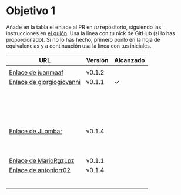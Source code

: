 # Objetivo 1

Añade en la tabla el enlace al PR en *tu* repositorio, siguiendo las
instrucciones en [el guión](http://jj.github.io/IV/documentos/proyecto/0.Repositorio). Usa
la línea con tu nick de GitHub (si lo has proporcionado). Si no lo has hecho,
primero ponlo en la hoja de equivalencias y a continuación usa la línea con tus
iniciales.

| URL                                                                                  | Versión | Alcanzado |
|--------------------------------------------------------------------------------------|---------|-----------|
| <!-- Enlace de A E S -->                                                             |         |           |
| [Enlace de juanmaaf](https://github.com/juanmaaf/MoneyController/pull/6) | v0.1.2 |           |
| [Enlace de giorgiogiovanni](https://github.com/giorgiogiovanni/PacketManager/pull/5) | v0.1.1  | ✓         |
| <!-- Enlace de juanbarearojo -->                                                     |         |           |
| <!-- Enlace de jacarmona364 -->                                                      |         |           |
| <!-- Enlace de lmchaves -->                                                          |         |           |
| <!-- Enlace de FabriConde -->                                                        |         |           |
| <!-- Enlace de FerniCuesta -->                                                       |         |           |
| <!-- Enlace de "1E04" -->                                                            |         |           |
| <!-- Enlace de adiazcencillo -->                                                     |         |           |
| <!-- Enlace de hossam1522 -->                                                        |         |           |
| <!-- Enlace de clara99gf -->                                                         |         |           |
| <!-- Enlace de Antoniogm03 -->                                                       |         |           |
| <!-- Enlace de SantiGarvin -->                                                       |         |           |
| <!-- Enlace de evaanngiil -->                                                        |         |           |
| <!-- Enlace de blancagiron -->                                                       |         |           |
| <!-- Enlace de GaelGoncalvesAlba -->                                                 |         |           |
| <!-- Enlace de abbonno -->                                                           |         |           |
| <!-- Enlace de davidgutierrezperez -->                                               |         |           |
| <!-- Enlace de MatteoImbrosciano -->                                                 |         |           |
| <!-- Enlace de MCL-2024 -->                                                          |         |           |
| [Enlace de JLombar](https://github.com/JLombar/HorariosAutomatricula/pull/2)         | v0.1.4  |           |
| <!-- Enlace de joselopez10014 -->                                                    |         |           |
| <!-- Enlace de mmnuria -->                                                           |         |           |
| <!-- Enlace de M S C -->                                                             |         |           |
| <!-- Enlace de javiernavacapa -->                                                    |         |           |
| <!-- Enlace de Carlosmapego8 -->                                                     |         |           |
| <!-- Enlace de Mario25402 -->                                                        |         |           |
| <!-- Enlace de Pablorc7 -->                                                          |         |           |
| <!-- Enlace de mrh117 -->                                                            |         |           |
| <!-- Enlace de LuRDR -->                                                             |         |           |
| [Enlace de MarioRgzLpz](https://github.com/MarioRgzLpz/ArbitrageBets/pull/5)         | v0.1.1  |           |
| [Enlace de antoniorr02](https://github.com/antoniorr02/MenuConsulter/pull/3)         | v0.1.4  |           |
| <!-- Enlace de eigenric -->                                                          |         |           |
| <!-- Enlace de enger2003 -->                                                         |         |           |
| <!-- Enlace de wickeet -->                                                           |         |           |
| <!-- Enlace de ChinChainis -->                                                       |         |           |
| <!-- Enlace de anavaln -->                                                           |         |           |
| <!-- Enlace de pablotl0 -->                                                          |         |           |

